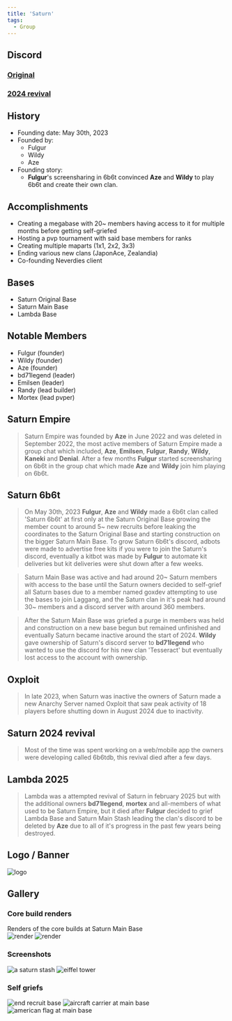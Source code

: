 ```yaml
---
title: 'Saturn'
tags:
  - Group
---
```


## Discord
### [Original](https://discord.gg/YhGuuhMGwJ)

### [2024 revival](https://discord.gg/ajm7CSRBZY)

## History
* Founding date: May 30th, 2023
* Founded by:
  * Fulgur
  * Wildy
  * Aze
* Founding story:
  * **Fulgur**'s screensharing in 6b6t convinced **Aze** and **Wildy** to play 6b6t and create their own clan.

## Accomplishments
- Creating a megabase with 20~ members having access to it for multiple months before getting self-griefed
- Hosting a pvp tournament with said base members for ranks
- Creating multiple maparts (1x1, 2x2, 3x3)
- Ending various new clans (JaponAce, Zealandia)
- Co-founding Neverdies client

## Bases
- Saturn Original Base
- Saturn Main Base
- Lambda Base

## Notable Members
- Fulgur (founder)
- Wildy (founder)
- Aze (founder)
- bd71legend (leader)
- Emilsen (leader)
- Randy (lead builder)
- Mortex (lead pvper)

## Saturn Empire
> Saturn Empire was founded by **Aze** in June 2022 and was deleted in September 2022, the most active members of Saturn Empire made a group chat which included, **Aze**, **Emilsen**, **Fulgur**, **Randy**, **Wildy**, **Kaneki** and **Denial**. After a few months **Fulgur** started screensharing on 6b6t in the group chat which made **Aze** and **Wildy** join him playing on 6b6t.

## Saturn 6b6t
> On May 30th, 2023 **Fulgur**, **Aze** and **Wildy** made a 6b6t clan called 'Saturn 6b6t' at first only at the Saturn Original Base growing the member count to around 5~ new recruits before leaking the coordinates to the Saturn Original Base and starting construction on the bigger Saturn Main Base. To grow Saturn 6b6t's discord, adbots were made to advertise free kits if you were to join the Saturn's discord, eventually a kitbot was made by **Fulgur** to automate kit deliveries but kit deliveries were shut down after a few weeks.

> Saturn Main Base was active and had around 20~ Saturn members with access to the base until the Saturn owners decided to self-grief all Saturn bases due to a member named goxdev attempting to use the bases to join Laggang, and the Saturn clan in it's peak had around 30~ members and a discord server with around 360 members.

> After the Saturn Main Base was griefed a purge in members was held and construction on a new base begun but remained unfinished and eventually Saturn became inactive around the start of 2024. **Wildy** gave ownership of Saturn's discord server to **bd71legend** who wanted to use the discord for his new clan 'Tesseract' but eventually lost access to the account with ownership.

## Oxploit
> In late 2023, when Saturn was inactive the owners of Saturn made a new Anarchy Server named Oxploit that saw peak activity of 18 players before shutting down in August 2024 due to inactivity.

## Saturn 2024 revival
> Most of the time was spent working on a web/mobile app the owners were developing called 6b6tdb, this revival died after a few days.

## Lambda 2025
> Lambda was a attempted revival of Saturn in february 2025 but with the additional owners **bd71legend**, **mortex** and all-members of what used to be Saturn Empire, but it died after **Fulgur** decided to grief Lambda Base and Saturn Main Stash leading the clan's discord to be deleted by **Aze** due to all of it's progress in the past few years being destroyed.

## Logo / Banner
![logo](../../static/img/groups/saturn/logo.jpg)

## Gallery
### Core build renders
Renders of the core builds at Saturn Main Base  
![render](../../static/img/groups/saturn/render_1.png)
![render](../../static/img/groups/saturn/render_2.png)

### Screenshots
![a saturn stash](../../static/img/groups/saturn/stash.png)
![eiffel tower](../../static/img/groups/saturn/eiffel_build.png)

### Self griefs
![end recruit base](../../static/img/groups/saturn/self_grief_1.png)
![aircraft carrier at main base](../../static/img/groups/saturn/iron_build.png)
![american flag at main base](../../static/img/groups/saturn/self_grief_1.png)